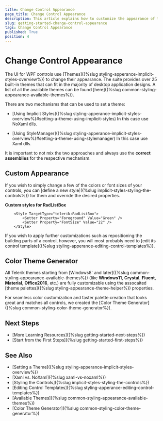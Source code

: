```yaml
---
title: Change Control Appearance
page_title: Change Control Appearance
description: This article explains how to customize the appearance of the controls from the Telerik UI for {{ site.framework_name }} suite.
slug: getting-started-change-control-appearance
tags: Change Control Appearance
published: True
position: 4
---
```


# Change Control Appearance

The UI for WPF controls use [Themes]({%slug styling-apperance-implicit-styles-overview%}) to change their appearance. The suite provides over 25 built-in themes that can fit in the majority of desktop application designs. A list of all the available themes can be found [here]({%slug common-styling-appearance-available-themes%}).

There are two mechanisms that can be used to set a theme:

* [Using Implicit Styles]({%slug styling-apperance-implicit-styles-overview%}#setting-a-theme-using-implicit-styles)
	In this case use NoXaml dlls.
	
* [Using StyleManager]({%slug styling-apperance-implicit-styles-overview%}#setting-a-theme-using-stylemanager)
	In this case use Xaml dlls.

It is important to not mix the two approaches and always use the **correct assemblies** for the respective mechanism.

## Custom Appearance

If you wish to simply change a few of the colors or font sizes of your controls, you can [define a new style]({%slug implicit-styles-styling-the-controls%}) for them and override the desired properties. 

__Custom styles for RadListBox__

```XAML
    <Style TargetType="telerik:RadListBox">
        <Setter Property="Foreground" Value="Green" />
        <Setter Property="FontSize" Value="22" />
    </Style>
```

If you wish to apply further customizations such as repositioning the building parts of a control, however, you will most probably need to [edit its control template]({%slug styling-apperance-editing-control-templates%}).

## Color Theme Generator

All Telerik themes starting from [Windows8` and later]({%slug common-styling-appearance-available-themes%}) (like __Windows11__, **Crystal**, **Fluent**, **Material**, **Office2016**, etc.) are fully customizable using the assocaited [theme palettes]({%slug styling-appearance-theme-helper%}) properties.

For seamless color customization and faster palette creation that looks great and matches all controls, we created the [Color Theme Generator]({%slug common-styling-color-theme-generator%}).

## Next Steps 
* [More Learning Resources]({%slug getting-started-next-steps%})
* [Start from the First Steps]({%slug getting-started-first-steps%})

## See Also

* [Setting a Theme]({%slug styling-apperance-implicit-styles-overview%})
* [Xaml vs. NoXaml]({%slug xaml-vs-noxaml%})
* [Styling the Controls]({%slug implicit-styles-styling-the-controls%})
* [Editing Control Templates]({%slug styling-apperance-editing-control-templates%})
* [Available Themes]({%slug common-styling-appearance-available-themes%})
* [Color Theme Generator]({%slug common-styling-color-theme-generator%})